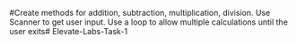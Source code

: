 #Create methods for addition, subtraction, multiplication, division.
Use Scanner to get user input.
Use a loop to allow multiple calculations until the user exits# Elevate-Labs-Task-1
